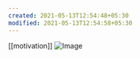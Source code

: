 ```yaml
---
created: 2021-05-13T12:54:48+05:30
modified: 2021-05-13T12:54:58+05:30
---
```

[[motivation]]
![Image](./media/image_picker6278738442010538226.jpg)
